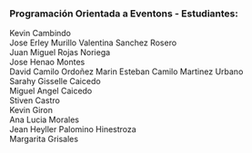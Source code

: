 ### Programación Orientada a Eventons - Estudiantes:   
Kevin Cambindo  
Jose Erley Murillo
Valentina Sanchez Rosero  
Juan Miguel Rojas Noriega  
Jose Henao Montes  
David Camilo Ordoñez Marin
Esteban Camilo Martinez Urbano  
Sarahy Gisselle Caicedo  
Miguel Angel Caicedo  
Stiven Castro  
Kevin Giron  
Ana Lucia Morales  
Jean Heyller Palomino Hinestroza  
Margarita Grisales   
